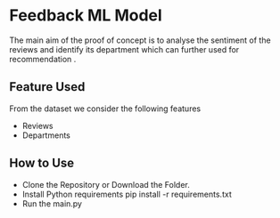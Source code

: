 # Feedback ML Model
The main aim of the proof of concept is to analyse the sentiment of the reviews and identify its department which can further used for recommendation .

## Feature Used
 From the dataset we consider the following features
- Reviews
- Departments

## How to Use
- Clone the Repository or Download the Folder.
- Install Python requirements pip install -r requirements.txt
- Run the main.py
